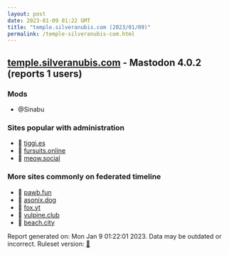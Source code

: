 ```yaml
---
layout: post
date: 2023-01-09 01:22 GMT
title: "temple.silveranubis.com (2023/01/09)"
permalink: /temple-silveranubis-com.html
---
```



## [temple.silveranubis.com](https://temple.silveranubis.com) - Mastodon 4.0.2 (reports 1 users)

### Mods
 * @Sinabu

### Sites popular with administration

* 🐘 [tiggi.es](/tiggi-es.html)
* 🐘 [fursuits.online](/fursuits-online.html)
* 🐘 [meow.social](/meow-social.html)

### More sites commonly on federated timeline

* 🐘 [pawb.fun](/pawb-fun.html)
* 🐘 [asonix.dog](/asonix-dog.html)
* 🐘 [fox.yt](/fox-yt.html)
* 🐘 [vulpine.club](/vulpine-club.html)
* 🐘 [beach.city](/beach-city.html)

Report generated on: Mon Jan  9 01:22:01 2023. Data may be outdated or incorrect.
Ruleset version: [🏀](/version-basketball)
